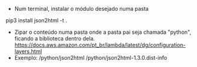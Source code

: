 


- Num terminal, instalar o módulo desejado numa pasta

pip3 install json2html -t .


- Zipar o conteúdo numa pasta onde a pasta pai seja chamada "python", ficando a biblioteca dentro dela.
https://docs.aws.amazon.com/pt_br/lambda/latest/dg/configuration-layers.html
- Exemplo:
    /python/json2html
    /python/json2html-1.3.0.dist-info

